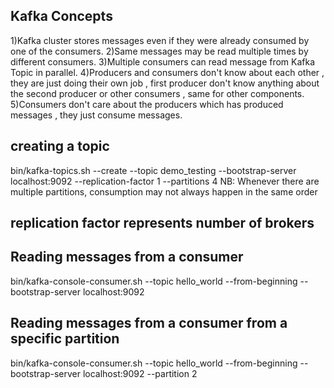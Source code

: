 ## Kafka Concepts
1)Kafka cluster stores messages even if they were already consumed by one of the consumers.
2)Same messages may be read multiple times by different consumers.
3)Multiple consumers can read message from Kafka Topic in parallel.
4)Producers and consumers don't know about each other , they are just doing their own job , first producer don't know anything about the second producer or other consumers , same for other components.
5)Consumers don't care about the producers which has produced messages , they just consume messages.

## creating a topic
bin/kafka-topics.sh --create --topic demo_testing --bootstrap-server localhost:9092 --replication-factor 1 --partitions 4
NB: Whenever there are multiple partitions, consumption may not always happen in the same order

## replication factor represents number of brokers

## Reading messages from a consumer
bin/kafka-console-consumer.sh --topic hello_world  --from-beginning --bootstrap-server localhost:9092

## Reading messages from a consumer from a specific partition
bin/kafka-console-consumer.sh --topic hello_world  --from-beginning --bootstrap-server localhost:9092 --partition 2